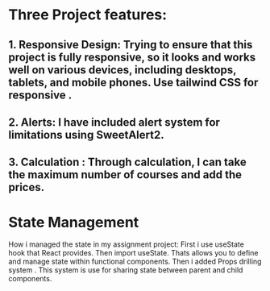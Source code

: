 # Three Project features:

## 1. Responsive Design: Trying to ensure that this project is fully responsive, so it looks and works well on various devices, including desktops, tablets, and mobile phones. Use tailwind CSS for responsive .

## 2. Alerts: I have included alert system for limitations using SweetAlert2.

## 3. Calculation : Through calculation, I can take the maximum number of courses and add the prices. 



# State Management

How i managed the state in my assignment project: First i use useState hook that React provides. Then import useState. Thats allows you to define and manage state within functional components. Then i added Props drilling  system . This system is use for sharing state between parent and child components.





 



